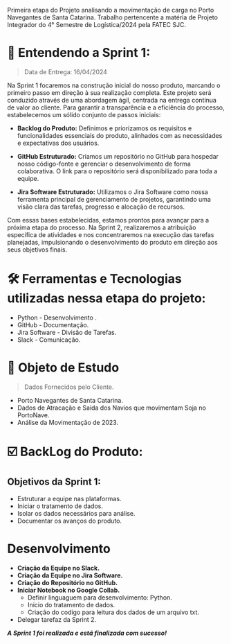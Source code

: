 Primeira etapa do Projeto analisando a movimentação de carga no Porto Navegantes de Santa Catarina. Trabalho pertencente a matéria de Projeto Integrador do 4° Semestre de Logística/2024 pela FATEC SJC.

# :mag_right: Entendendo a Sprint 1:
> Data de Entrega: 16/04/2024

Na Sprint 1 focaremos na construção inicial do nosso produto, marcando o primeiro passo em direção à sua realização completa. Este projeto será conduzido através de uma abordagem ágil, centrada na entrega contínua de valor ao cliente.
Para garantir a transparência e a eficiência do processo, estabelecemos um sólido conjunto de passos iniciais:

* **Backlog do Produto:** Definimos e priorizamos os requisitos e funcionalidades essenciais do produto, alinhados com as necessidades e expectativas dos usuários.

* **GitHub Estruturado:** Criamos um repositório no GitHub para hospedar nosso código-fonte e gerenciar o desenvolvimento de forma colaborativa. O link para o repositório será disponibilizado para toda a equipe.

* **Jira Software Estruturado:** Utilizamos o Jira Software como nossa ferramenta principal de gerenciamento de projetos, garantindo uma visão clara das tarefas, progresso e alocação de recursos.

Com essas bases estabelecidas, estamos prontos para avançar para a próxima etapa do processo. Na Sprint 2, realizaremos a atribuição específica de atividades e nos concentraremos na execução das tarefas planejadas, impulsionando o desenvolvimento do produto em direção aos seus objetivos finais.

# :hammer_and_wrench: Ferramentas e Tecnologias utilizadas nessa etapa do projeto:

* Python - Desenvolvimento .
* GitHub - Documentação.
* Jira Software - Divisão de Tarefas.
* Slack - Comunicação.

# :ship: Objeto de Estudo
> Dados Fornecidos pelo Cliente.
* Porto Navegantes de Santa Catarina.
* Dados de Atracação e Saída dos Navios que movimentam Soja no PortoNave.
* Análise da Movimentação de 2023.


# :ballot_box_with_check: BackLog do Produto:
## Objetivos da Sprint 1:
* Estruturar a equipe nas plataformas.
* Iniciar o tratamento de dados.
* Isolar os dados necessários para análise.
* Documentar os avanços do produto.

# Desenvolvimento
* **Criação da Equipe no Slack.**
* **Criação da Equipe no Jira Software.**
* **Criação do Repositório no GitHub.**
* **Iniciar Notebook no Google Collab.**
  * Definir linguaguem para desenvolvimento: Python.
  * Inicio do tratamento de dados.
  * Criação do codigo para leitura dos dados de um arquivo txt.
* Delegar tarefaz da Sprint 2.
    


_**A Sprint 1 foi realizada e está finalizada com sucesso!**_
